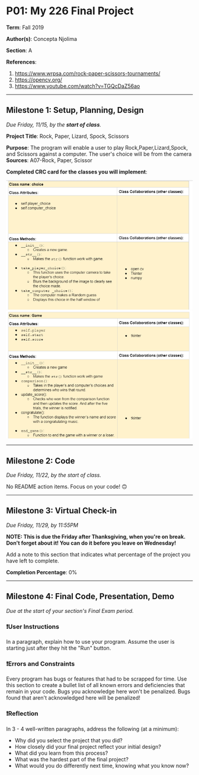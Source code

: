 # P01: My 226 Final Project

**Term**: Fall 2019

**Author(s)**: Concepta Njolima

**Section**: A 

**References**: 
1. https://www.wrpsa.com/rock-paper-scissors-tournaments/
2. https://opencv.org/
3. https://www.youtube.com/watch?v=TGQcDaZ56ao
 

---

## Milestone 1: Setup, Planning, Design
*Due Friday, 11/15, by the **start of class**.*

**Project Title**: Rock, Paper, Lizard, Spock, Scissors

**Purpose**: The program will enable a user to play Rock,Paper,Lizard,Spock, and Scissors against a computer. The user's choice will be from the camera  
**Sources**: A07-Rock, Paper, Scissor

**Completed CRC card for the classes you will implement**:

![Class Player CRC Card](image/crc1.PNG )
![Class Game  CRC Card](image/crc2.PNG )

---

## Milestone 2: Code
*Due Friday, 11/22, by the start of class.*

No README action items. Focus on your code! 🙃

---

## Milestone 3: Virtual Check-in
*Due Friday, 11/29, by 11:55PM*

**NOTE: This is due the Friday after Thanksgiving, when you're on break. Don't forget about it! You can do it before you leave on Wednesday!**

Add a note to this section that indicates what percentage of the project you have left to complete. 

**Completion Percentage**: 0%

---

## Milestone 4: Final Code, Presentation, Demo
*Due at the start of your section's Final Exam period.*

### ❗User Instructions
In a paragraph, explain how to use your program. 
Assume the user is starting just after they hit the "Run" button. 

### ❗Errors and Constraints
Every program has bugs or features that had to be scrapped for time. 
Use this section to create a bullet list of all known errors and 
deficiencies that remain in your code. 
Bugs you acknowledge here won't be penalized. 
Bugs found that aren't acknowledged here will be penalized!

### ❗Reflection
In 3 - 4 well-written paragraphs, address the following (at a minimum):
- Why did you select the project that you did?
- How closely did your final project reflect your initial design?
- What did you learn from this process?
- What was the hardest part of the final project?
- What would you do differently next time, knowing what you know now?

